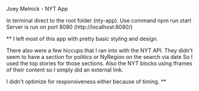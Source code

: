 Joey Melnick - NYT App

In terminal direct to the root folder (nty-app).
Use command npm run start
Server is run on port 8080 (http://localhost:8080/)


** I left most of this app with pretty basic styling and design.

There also were a few hiccups that I ran into with the NYT API.
They didn't seem to have a section for politics or NyRegion on the search via date
So I used the top stories for those sections.
Also the NYT blocks using Iframes of their content so I simply did an external link.

I didn't optimize for responsiveness either because of timing. **
